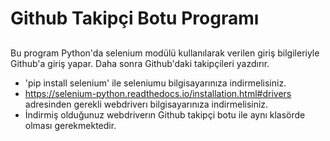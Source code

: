 # Github Takipçi Botu Programı

##
Bu program Python'da selenium modülü kullanılarak verilen giriş bilgileriyle Github'a giriş yapar. Daha sonra Github'daki takipçileri yazdırır.

* 'pip install selenium' ile seleniumu bilgisayarınıza indirmelisiniz.
* https://selenium-python.readthedocs.io/installation.html#drivers adresinden gerekli webdriverı bilgisayarınıza indirmelisiniz.
* İndirmiş olduğunuz webdriverın Github takipçi botu ile aynı klasörde olması gerekmektedir.
